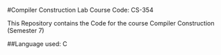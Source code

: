 #Compiler Construction Lab
Course Code: CS-354

This Repository contains the Code for the course Compiler Construction (Semester 7)

##Language used: C

